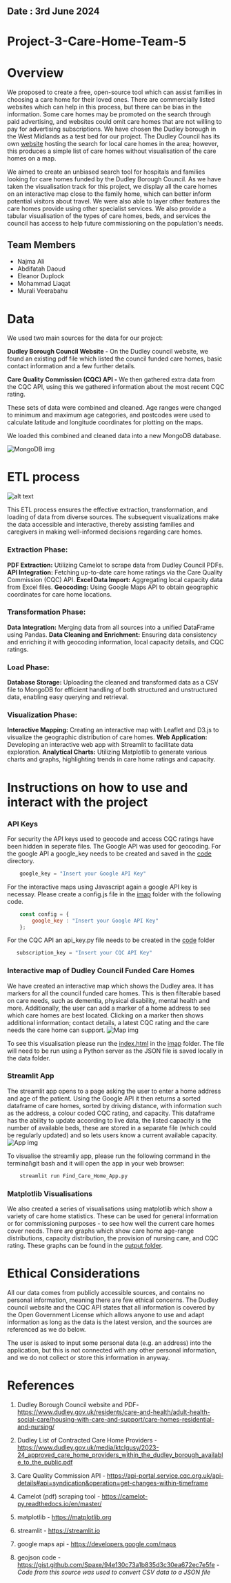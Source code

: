 ## Date : 3rd June 2024

# Project-3-Care-Home-Team-5

# Overview

We proposed to create a free, open-source tool which can assist families in choosing a care home for their loved ones. There are commercially listed websites which can help in this process, but there can be bias in the information. Some care homes may be promoted on the search through paid advertising, and websites could omit care homes that are not willing to pay for advertising subscriptions. We have chosen the Dudley borough in the West Midlands as a test bed for our project. The Dudley Council has its own [website](https://adultsocialcaremarketplace.dudley.gov.uk/) hosting the search for local care homes in the area; however, this produces a simple list of care homes without visualisation of the care homes on a map.
 
We aimed to create an unbiased search tool for hospitals and families looking for care homes funded by the Dudley Borough Council. As we have taken the visualisation track for this project, we display all the care homes on an interactive map close to the family home, which can better inform potential visitors about travel. We were also able to layer other features the care homes provide using other specialist services. We also provide a tabular visualisation of the types of care homes, beds, and services the council has access to help future commissioning on the population's needs.      
     

## Team Members

- Najma Ali
- Abdifatah Daoud
- Eleanor Duplock
- Mohammad Liaqat
- Murali Veerabahu
  
# Data
 
We used two main sources for the data for our project:
 
**Dudley Borough Council Website -**
On the Dudley council website, we found an existing pdf file which listed the council funded care homes, basic contact information and a few further details.
 
**Care Quality Commission (CQC) API -**
We then gathered extra data from the CQC API, using this we gathered information about the most recent CQC rating.
 
These sets of data were combined and cleaned. Age ranges were changed to minimum and maximum age categories, and postcodes were used to calculate latitude and longitude coordinates for plotting on the maps.

We loaded this combined and cleaned data into a new MongoDB database.

![MongoDB img](output/MongoDB.png)

# ETL process

![alt text](output/DataETLProject3.png)

This ETL process ensures the effective extraction, transformation, and loading of data from diverse sources. The subsequent visualizations make the data accessible and interactive, thereby assisting families and caregivers in making well-informed decisions regarding care homes.

### Extraction Phase:

**PDF Extraction:** Utilizing Camelot to scrape data from Dudley Council PDFs. **API Integration:** Fetching up-to-date care home ratings via the Care Quality Commission (CQC) API. **Excel Data Import:** Aggregating local capacity data from Excel files.
**Geocoding:** Using Google Maps API to obtain geographic coordinates for care home locations.

### Transformation Phase:

**Data Integration:** Merging data from all sources into a unified DataFrame using Pandas. **Data Cleaning and Enrichment:** Ensuring data consistency and enriching it with geocoding information, local capacity details, and CQC ratings.

### Load Phase:

**Database Storage:** Uploading the cleaned and transformed data as a CSV file to MongoDB for efficient handling of both structured and unstructured data, enabling easy querying and retrieval.

### Visualization Phase:

**Interactive Mapping:** Creating an interactive map with Leaflet and D3.js to visualize the geographic distribution of care homes. **Web Application:** Developing an interactive web app with Streamlit to facilitate data exploration. **Analytical Charts:** Utilizing Matplotlib to generate various charts and graphs, highlighting trends in care home ratings and capacity.

# Instructions on how to use and interact with the project

### API Keys
For security the API keys used to geocode and access CQC ratings have been hidden in seperate files. The Google API was used for geocoding. For the google API a google_key needs to be created and saved in the [code](code) directory.
```python
    google_key = "Insert your Google API Key"
```
For the interactive maps using Javascript again a google API key is necessay. Please create a config.js file in the [imap](code/imap) folder with the following code.
```javascript
    const config = {
        google_key : "Insert your Google API Key"
    };
```
For the CQC API an api_key.py file needs to be created in the [code](code) folder
```python
   subscription_key = "Insert your CQC API Key"
```


### Interactive map of Dudley Council Funded Care Homes
We have created an interactive map which shows the Dudley area. It has markers for all the council funded care homes. This is then filterable based on care needs, such as dementia, physical disability, mental health and more. Additionally, the user can add a marker of a home address to see which care homes are best located. Clicking on a marker then shows additional information; contact details, a latest CQC rating and the care needs the care home can support. 
 ![Map img](output/Leaflet%20JS%20Map.png)

To see this visualisation please run the [index.html](code/imap/index.html) in the [imap](code/imap) folder. The file will need to be run using a Python server as the JSON file is saved locally in the data folder.

### Streamlit App
The streamlit app opens to a page asking the user to enter a home address and age of the patient. Using the Google API it then returns a sorted dataframe of care homes, sorted by driving distance, with information such as the address, a colour coded CQC rating, and capacity. This dataframe has the ability to update according to live data, the listed capacity is the number of available beds, these are stored in a separate file (which could be regularly updated) and so lets users know a current available capacity.
![App img](output/Streamlit%20App.png)
 
To visualise the streamliy app, please run the following command in the terminal\git bash and it will open the app in your web browser:
```cmd
    streamlit run Find_Care_Home_App.py
```


### Matplotlib Visualisations
We also created a series of visualisations using matplotlib which show a variety of care home statistics. These can be used for general information or for commissioning purposes - to see how well the current care homes cover needs. There are graphs which show care home age-range distributions, capacity distribution, the provision of nursing care, and CQC rating. These graphs can be found in the [output folder](output).



# Ethical Considerations

All our data comes from publicly accessible sources, and contains no personal information, meaning there are few ethical concerns.
The Dudley council website and the CQC API states that all information is covered by the Open Government License which allows anyone to use and adapt information as long as the data is the latest version, and the sources are referenced as we do below.

The user is asked to input some personal data (e.g. an address) into the application, but this is not connected with any other personal information, and we do not collect or store this information in anyway.


# References

1. Dudley Borough Council website and PDF- https://www.dudley.gov.uk/residents/care-and-health/adult-health-social-care/housing-with-care-and-support/care-homes-residential-and-nursing/

2. Dudley List of Contracted Care Home Providers - https://www.dudley.gov.uk/media/ktclgusy/2023-24_approved_care_home_providers_within_the_dudley_borough_available_to_the_public.pdf

3. Care Quality Commission API - https://api-portal.service.cqc.org.uk/api-details#api=syndication&operation=get-changes-within-timeframe

4. Camelot (pdf) scraping tool - https://camelot-py.readthedocs.io/en/master/

5. matplotlib - https://matplotlib.org

6. streamlit - https://streamlit.io

7. google maps api - https://developers.google.com/maps

8. geojson code - https://gist.github.com/Spaxe/94e130c73a1b835d3c30ea672ec7e5fe - *Code from this source was used to convert CSV data to a JSON file*





